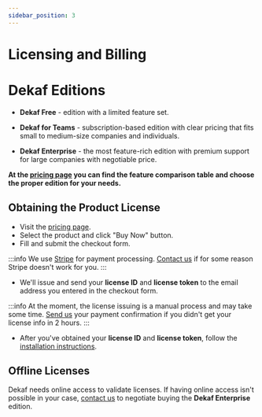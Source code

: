```yaml
---
sidebar_position: 3
---
```


# Licensing and Billing

# Dekaf Editions

- **Dekaf Free** - edition with a limited feature set.

- **Dekaf for Teams** - subscription-based edition with clear pricing that fits small to medium-size companies and individuals.

- **Dekaf Enterprise** - the most feature-rich edition with premium support for large companies with negotiable price.

**At the [pricing page](/pricing) you can find the feature comparison table and choose the proper edition for your needs.**

## Obtaining the Product License

- Visit the [pricing page](/pricing).
- Select the product and click "Buy Now" button.
- Fill and submit the checkout form.

:::info
  We use [Stripe](https://stripe.com) for payment processing. [Contact us](/support) if for some reason Stripe doesn't work for you.
:::

- We'll issue and send your **license ID** and **license token** to the email address you entered in the checkout form.

:::info
At the moment, the license issuing is a manual process and may take some time. [Send us](/support) your payment confirmation if you didn't get your license info in 2 hours.
:::

- After you've obtained your **license ID** and **license token**, follow the [installation instructions](/docs/install).

## Offline Licenses

Dekaf needs online access to validate licenses.
If having online access isn't possible in your case, [contact us](./support) to negotiate buying the **Dekaf Enterprise** edition.
